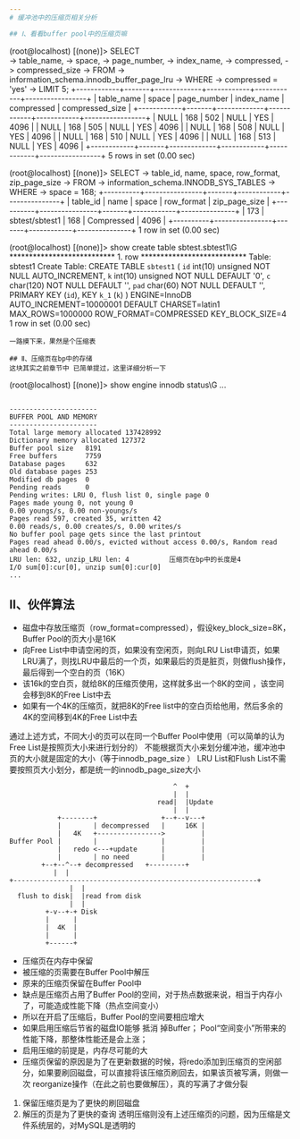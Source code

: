 ```yaml
---
# 缓冲池中的压缩页相关分析

## Ⅰ、看看buffer pool中的压缩页嘛
```
(root@localhost) [(none)]> SELECT                                                                                                                                                            
    ->     table_name,
    ->     space,
    ->     page_number,
    ->     index_name,
    ->     compressed,
    ->     compressed_size
    -> FROM
    ->     information_schema.innodb_buffer_page_lru
    -> WHERE
    ->     compressed = 'yes'
    -> LIMIT 5;
+------------+-------+-------------+------------+------------+-----------------+
| table_name | space | page_number | index_name | compressed | compressed_size |
+------------+-------+-------------+------------+------------+-----------------+
| NULL       |   168 |         502 | NULL       | YES        |            4096 |
| NULL       |   168 |         505 | NULL       | YES        |            4096 |
| NULL       |   168 |         508 | NULL       | YES        |            4096 |
| NULL       |   168 |         510 | NULL       | YES        |            4096 |
| NULL       |   168 |         513 | NULL       | YES        |            4096 |
+------------+-------+-------------+------------+------------+-----------------+
5 rows in set (0.00 sec)

(root@localhost) [(none)]> SELECT 
    ->     table_id, name, space, row_format, zip_page_size
    -> FROM
    ->     information_schema.INNODB_SYS_TABLES
    -> WHERE
    ->     space = 168;
+----------+----------------+-------+------------+---------------+
| table_id | name           | space | row_format | zip_page_size |
+----------+----------------+-------+------------+---------------+
|      173 | sbtest/sbtest1 |   168 | Compressed |          4096 |
+----------+----------------+-------+------------+---------------+
1 row in set (0.00 sec)

(root@localhost) [(none)]> show create table sbtest.sbtest1\G
*************************** 1. row ***************************
       Table: sbtest1
Create Table: CREATE TABLE `sbtest1` (
  `id` int(10) unsigned NOT NULL AUTO_INCREMENT,
  `k` int(10) unsigned NOT NULL DEFAULT '0',
  `c` char(120) NOT NULL DEFAULT '',
  `pad` char(60) NOT NULL DEFAULT '',
  PRIMARY KEY (`id`),
  KEY `k_1` (`k`)
) ENGINE=InnoDB AUTO_INCREMENT=10000001 DEFAULT CHARSET=latin1 MAX_ROWS=1000000 ROW_FORMAT=COMPRESSED KEY_BLOCK_SIZE=4
1 row in set (0.00 sec)
```
一路摸下来，果然是个压缩表

## Ⅱ、压缩页在bp中的存储
这块其实之前章节中 已简单提过，这里详细分析一下
```
(root@localhost) [(none)]> show engine innodb status\G
...
```

----------------------
BUFFER POOL AND MEMORY
----------------------
Total large memory allocated 137428992
Dictionary memory allocated 127372
Buffer pool size   8191
Free buffers       7759
Database pages     632
Old database pages 253
Modified db pages  0
Pending reads      0
Pending writes: LRU 0, flush list 0, single page 0
Pages made young 0, not young 0
0.00 youngs/s, 0.00 non-youngs/s
Pages read 597, created 35, written 42
0.00 reads/s, 0.00 creates/s, 0.00 writes/s
No buffer pool page gets since the last printout
Pages read ahead 0.00/s, evicted without access 0.00/s, Random read ahead 0.00/s
LRU len: 632, unzip_LRU len: 4          压缩页在bp中的长度是4
I/O sum[0]:cur[0], unzip sum[0]:cur[0]
...
```

## Ⅱ、伙伴算法
- 磁盘中存放压缩页（row_format=compressed），假设key_block_size=8K，Buffer Pool的页大小是16K
- 向Free List中申请空闲的页，如果没有空闲页，则向LRU List申请页，如果LRU满了，则找LRU中最后的一个页，如果最后的页是脏页，则做flush操作，最后得到一个空白的页（16K）
- 该16k的空白页，就给8K的压缩页使用，这样就多出一个8K的空间 ，该空间会移到8K的Free List中去
- 如果有一个4K的压缩页，就把8K的Free list中的空白页给他用，然后多余的4K的空间移到4K的Free List中去

通过上述方式，不同大小的页可以在同一个Buffer Pool中使用（可以简单的认为Free List是按照页大小来进行划分的）
不能根据页大小来划分缓冲池，缓冲池中页的大小就是固定的大小（等于innodb_page_size ）
LRU List和Flush List不需要按照页大小划分，都是统一的innodb_page_size大小




```
                                         ^  + 
                                         |  |
                                     read|  |Update 
                                         |  | 
            +--------+                +--+--v---+
            |        | decompressed   |     16K |   
            |   4K   +---------------->         | 
Buffer Pool |        |                |         |        
            |   redo <---+update      |         | 
            |        | no need        |         | 
	    +--+--^--+ decompressed   +---------+ 
	       |  |
+-------------------------------------------------------------+ 
               |  |
  flush to disk|  |read from disk
               |  | 
	     +-v--+-+ Disk 
	     |      | 
	     |  4K  | 
	     |      | 
	     +------+
```

- 压缩页在内存中保留
- 被压缩的页需要在Buffer Pool中解压
- 原来的压缩页保留在Buffer Pool中
- 缺点是压缩页占用了Buffer Pool的空间，对于热点数据来说，相当于内存小了，可能造成性能下降（热点空间变小）
- 所以在开启了压缩后，Buffer Pool的空间要相应增大
- 如果启用压缩后节省的磁盘IO能够 抵消 掉Buffer； Pool“空间变小”所带来的性能下降，那整体性能还是会上涨；
- 启用压缩的前提是，内存尽可能的大
- 压缩页保留的原因是为了在更新数据的时候，将redo添加到压缩页的空闲部分，如果要刷回磁盘，可以直接将该压缩页刷回去，如果该页被写满，则做一次 reorganize操作（在此之前也要做解压），真的写满了才做分裂

1. 保留压缩页是为了更快的刷回磁盘
2. 解压的页是为了更快的查询
透明压缩则没有上述压缩页的问题，因为压缩是文件系统层的，对MySQL是透明的
